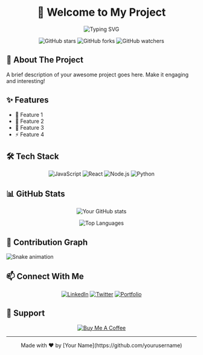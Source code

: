 <div align="center">
  
  # 👋 Welcome to My Project
  
  ![Typing SVG](https://readme-typing-svg.demolab.com?font=Fira+Code&pause=1000&color=36BCF7FF&center=true&vCenter=true&width=435&lines=Full+Stack+Developer;Always+learning+new+things;3%2B+years+of+coding+experience)

</div>

<div align="center">
  
  ![GitHub stars](https://img.shields.io/github/stars/yourusername/yourrepo?style=social)
  ![GitHub forks](https://img.shields.io/github/forks/yourusername/yourrepo?style=social)
  ![GitHub watchers](https://img.shields.io/github/watchers/yourusername/yourrepo?style=social)
  
</div>

## 🚀 About The Project

A brief description of your awesome project goes here. Make it engaging and interesting!

## ✨ Features

- 🎯 Feature 1
- 🌟 Feature 2
- 🎨 Feature 3
- ⚡ Feature 4

## 🛠️ Tech Stack

<div align="center">
  
  ![JavaScript](https://img.shields.io/badge/-JavaScript-F7DF1E?style=flat-square&logo=javascript&logoColor=black)
  ![React](https://img.shields.io/badge/-React-61DAFB?style=flat-square&logo=react&logoColor=black)
  ![Node.js](https://img.shields.io/badge/-Node.js-339933?style=flat-square&logo=node.js&logoColor=white)
  ![Python](https://img.shields.io/badge/-Python-3776AB?style=flat-square&logo=python&logoColor=white)
  
</div>

## 📊 GitHub Stats

<div align="center">
  
  ![Your GitHub stats](https://github-readme-stats.vercel.app/api?username=yourusername&show_icons=true&theme=radical)
  
  ![Top Languages](https://github-readme-stats.vercel.app/api/top-langs/?username=yourusername&layout=compact&theme=radical)
  
</div>

## 🌊 Contribution Graph

![Snake animation](https://github.com/yourusername/yourusername/blob/output/github-contribution-grid-snake.svg)

## 📫 Connect With Me

<div align="center">
  
  [![LinkedIn](https://img.shields.io/badge/LinkedIn-0077B5?style=for-the-badge&logo=linkedin&logoColor=white)](https://linkedin.com/in/yourusername)
  [![Twitter](https://img.shields.io/badge/Twitter-1DA1F2?style=for-the-badge&logo=twitter&logoColor=white)](https://twitter.com/yourusername)
  [![Portfolio](https://img.shields.io/badge/Portfolio-FF5722?style=for-the-badge&logo=google-chrome&logoColor=white)](https://yourportfolio.com)
  
</div>

## 💝 Support

<div align="center">
  
  [![Buy Me A Coffee](https://img.shields.io/badge/Buy_Me_A_Coffee-FFDD00?style=for-the-badge&logo=buy-me-a-coffee&logoColor=black)](https://www.buymeacoffee.com/yourusername)
  
</div>

---
<div align="center">
Made with ❤️ by [Your Name](https://github.com/yourusername)
</div> 